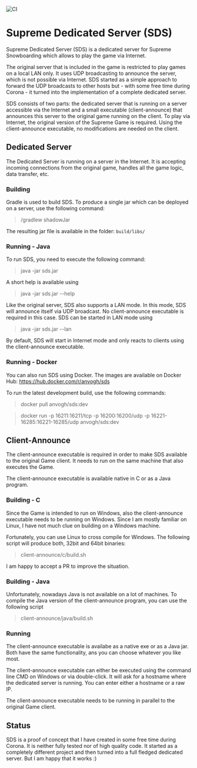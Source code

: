 ![CI](https://github.com/anvo/sds/workflows/CI/badge.svg?branch=develop)
# Supreme Dedicated Server (SDS)
Supreme Dedicated Server (SDS) is a dedicated server for Supreme Snowboarding
which allows to play the game via Internet.

The original server that is included in the game is restricted to play games
on a local LAN only. It uses UDP broadcasting to announce the server, which 
is not possible via Internet. SDS started as a simple approach to forward the
UDP broadcasts to other hosts but - with some free time during Corona - it
turned into the implementation of a complete dedicated server.

SDS consists of two parts: the dedicated server that is running on a server
accessible via the Internet and a small executable (client-announce) that 
announces this server to the original game running on the client. To play 
via Internet, the original version of the Supreme Game is required. 
Using the client-announce executable, no modifications are needed on 
the client. 

## Dedicated Server

The Dedicated Server is running on a server in the Internet. It is accepting
incoming connections from the original game, handles all the game logic, 
data transfer, etc.

### Building
Gradle is used to build SDS. To produce a single jar which can be deployed
on a server, use the following command:
> /gradlew shadowJar

The resulting jar file is available in the folder: `build/libs/`

### Running - Java
To run SDS, you need to execute the following command:
> java -jar sds.jar

A short help is available using
> java -jar sds.jar --help

Like the original server, SDS also supports a LAN mode. In this mode, SDS will
announce itself via UDP broadcast. No client-announce executable is required
in this case. SDS can be started in LAN mode using
> java -jar sds.jar --lan

By default, SDS will start in Internet mode and only reacts to clients using
the client-announce executable.

### Running - Docker
You can also run SDS using Docker. The images are available on Docker Hub: https://hub.docker.com/r/anvogh/sds

To run the latest development build, use the following commands:
> docker pull anvogh/sds:dev

> docker run -p 16211:16211/tcp -p 16200:16200/udp -p 16221-16285:16221-16285/udp anvogh/sds:dev

## Client-Announce
The client-announce executable is required in order to make SDS available to the
original Game client. It needs to run on the same machine that also executes the
Game.

The client-announce executable is available native in C or as a Java program.

### Building - C
Since the Game is intended to run on Windows, also the client-announce executable
needs to be running on Windows. Since I am mostly familiar on Linux, I have not
much clue on building on a Windows machine. 

Fortunately, you can use Linux to cross compile for Windows. The following script
will produce both, 32bit and 64bit binaries:
> client-announce/c/build.sh

I am happy to accept a PR to improve the situation.

### Building - Java
Unfortunately, nowadays Java is not available on a lot of machines. To compile the
Java version of the client-announce program, you can use the following script
> client-announce/java/build.sh

### Running
The client-announce executable is availabe as a native exe or as a Java jar. Both
have the same functionality, ans you can choose whatever you like most.

The client-announce executable can either be executed using the command line CMD
on Windows or via double-click. It will ask for a hostname where the dedicated
server is running. You can enter either a hostname or a raw IP. 

The client-announce executable needs to be running in parallel to the original
Game client. 

## Status
SDS is a proof of concept that I have created in some free time during Corona.
It is neither fully tested nor of high quality code. It started as a completely
different project and then turned into a full fledged dedicated server. But I
am happy that it works :) 